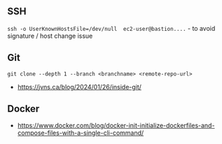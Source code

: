 
## SSH

`ssh -o UserKnownHostsFile=/dev/null  ec2-user@bastion....` - to avoid signature / host change issue

## Git

`git clone --depth 1 --branch <branchname> <remote-repo-url>`

* https://jvns.ca/blog/2024/01/26/inside-git/

## Docker
- https://www.docker.com/blog/docker-init-initialize-dockerfiles-and-compose-files-with-a-single-cli-command/